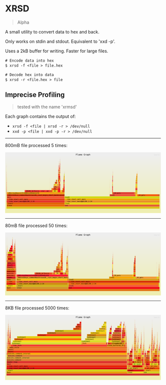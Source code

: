 # XRSD

> Alpha

A small utility to convert data to hex and back.

Only works on stdin and stdout. Equivalent to 'xxd -p'.

Uses a 2kB buffer for writing. Faster for large files.

```
# Encode data into hex
$ xrsd -f <file > file.hex 
```
```
# Decode hex into data
$ xrsd -r <file.hex > file
```

## Imprecise Profiling
> tested with the name 'xrmsd'

Each graph contains the output of:
- `xrsd -f <file | xrsd -r > /dev/null`
- `xxd -p <file | xxd -p -r > /dev/null`

---

800mB file processed 5 times:

![5big](perf/flamegraph_5big.svg)

---

80mB file processed 50 times:

![50med](perf/flamegraph_50medium.svg)

-- -

8KB file processed 5000 times:

![5000small](perf/flamegraph_5000small.svg)
